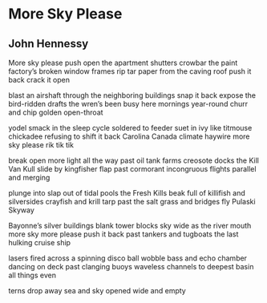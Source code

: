 # More Sky Please
## John Hennessy
More sky please push open the apartment shutters
crowbar the paint factory’s broken window frames rip
tar paper from the caving roof push it back crack it open

blast an airshaft through the neighboring buildings snap
it back expose the bird-ridden drafts the wren’s been busy
here mornings year-round churr and chip golden open-throat

yodel smack in the sleep cycle soldered to feeder suet
in ivy like titmouse chickadee refusing to shift it back
Carolina Canada climate haywire more sky please rik tik tik

break open more light all the way past oil tank farms
creosote docks the Kill Van Kull slide by kingfisher flap
past cormorant incongruous flights parallel and merging

plunge into slap out of tidal pools the Fresh Kills beak
full of killifish and silversides crayfish and krill tarp
past the salt grass and bridges fly Pulaski Skyway

Bayonne’s silver buildings blank tower blocks sky
wide as the river mouth more sky more please push it back
past tankers and tugboats the last hulking cruise ship

lasers fired across a spinning disco ball wobble bass
and echo chamber dancing on deck past clanging buoys
waveless channels to deepest basin all things even

terns drop away sea and sky opened wide and empty